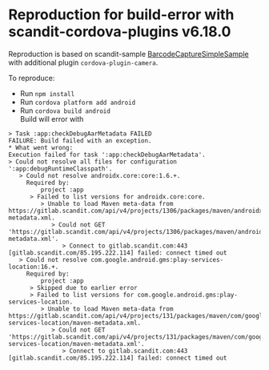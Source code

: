 # Reproduction for build-error with scandit-cordova-plugins v6.18.0
Reproduction is based on scandit-sample [BarcodeCaptureSimpleSample](https://github.com/Scandit/datacapture-cordova-samples/tree/master/BarcodeCaptureSimpleSample) with additional plugin `cordova-plugin-camera`.

To reproduce:
- Run `npm install`
- Run `cordova platform add android`
- Run `cordova build android`  
Build will error with
```
> Task :app:checkDebugAarMetadata FAILED
FAILURE: Build failed with an exception.
* What went wrong:
Execution failed for task ':app:checkDebugAarMetadata'.
> Could not resolve all files for configuration ':app:debugRuntimeClasspath'.
   > Could not resolve androidx.core:core:1.6.+.
     Required by:
         project :app
      > Failed to list versions for androidx.core:core.
         > Unable to load Maven meta-data from https://gitlab.scandit.com/api/v4/projects/1306/packages/maven/androidx/core/core/maven-metadata.xml.
            > Could not GET 'https://gitlab.scandit.com/api/v4/projects/1306/packages/maven/androidx/core/core/maven-metadata.xml'.
               > Connect to gitlab.scandit.com:443 [gitlab.scandit.com/85.195.222.114] failed: connect timed out
   > Could not resolve com.google.android.gms:play-services-location:16.+.
     Required by:
         project :app
      > Skipped due to earlier error
      > Failed to list versions for com.google.android.gms:play-services-location.
         > Unable to load Maven meta-data from https://gitlab.scandit.com/api/v4/projects/131/packages/maven/com/google/android/gms/play-services-location/maven-metadata.xml.
            > Could not GET 'https://gitlab.scandit.com/api/v4/projects/131/packages/maven/com/google/android/gms/play-services-location/maven-metadata.xml'.
               > Connect to gitlab.scandit.com:443 [gitlab.scandit.com/85.195.222.114] failed: connect timed out
```